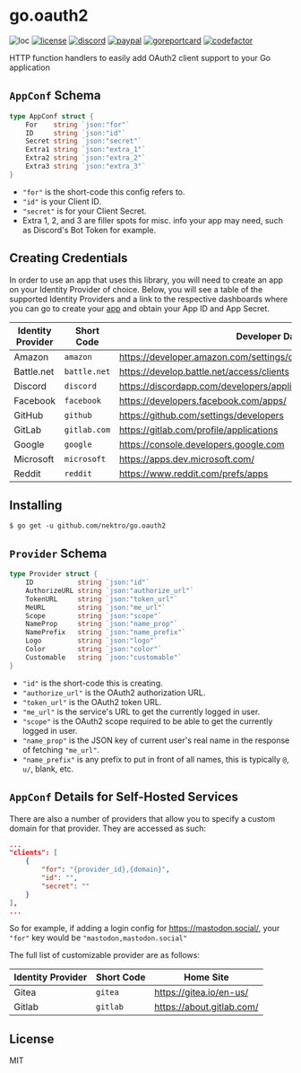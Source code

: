 # go.oauth2
![loc](https://sloc.xyz/github/nektro/go.oauth2)
[![license](https://img.shields.io/github/license/nektro/go.oauth2.svg)](https://github.com/nektro/go.oauth2/blob/master/LICENSE)
[![discord](https://img.shields.io/discord/551971034593755159.svg)](https://discord.gg/P6Y4zQC)
[![paypal](https://img.shields.io/badge/donate-paypal-009cdf)](https://paypal.me/nektro)
[![goreportcard](https://goreportcard.com/badge/github.com/nektro/go.oauth2)](https://goreportcard.com/report/github.com/nektro/go.oauth2)
[![codefactor](https://www.codefactor.io/repository/github/nektro/go.oauth2/badge)](https://www.codefactor.io/repository/github/nektro/go.oauth2)

HTTP function handlers to easily add OAuth2 client support to your Go application

## `AppConf` Schema
```go
type AppConf struct {
	For    string `json:"for"`
	ID     string `json:"id"`
	Secret string `json:"secret"`
	Extra1 string `json:"extra_1"`
	Extra2 string `json:"extra_2"`
	Extra3 string `json:"extra_3"`
}
```
- `"for"` is the short-code this config refers to.
- `"id"` is your Client ID.
- `"secret"` is for your Client Secret.
- Extra 1, 2, and 3 are filler spots for misc. info your app may need, such as Discord's Bot Token for example.

## Creating Credentials
In order to use an app that uses this library, you will need to create an app on your Identity Provider of choice. Below, you will see a table of the supported Identity Providers and a link to the respective dashboards where you can go to create your [app](#appconf-schema) and obtain your App ID and App Secret.

| Identity Provider | Short Code | Developer Dashboard |
| --- | --- | --- |
| Amazon | `amazon` | https://developer.amazon.com/settings/console/securityprofile/overview.html |
| Battle.net | `battle.net` | https://develop.battle.net/access/clients |
| Discord | `discord` | https://discordapp.com/developers/applications/ |
| Facebook | `facebook` | https://developers.facebook.com/apps/ |
| GitHub | `github` | https://github.com/settings/developers |
| GitLab | `gitlab.com` | https://gitlab.com/profile/applications |
| Google | `google` | https://console.developers.google.com |
| Microsoft | `microsoft` | https://apps.dev.microsoft.com/ |
| Reddit | `reddit` | https://www.reddit.com/prefs/apps |

## Installing
```
$ go get -u github.com/nektro/go.oauth2
```

## `Provider` Schema
```go
type Provider struct {
	ID           string `json:"id"`
	AuthorizeURL string `json:"authorize_url"`
	TokenURL     string `json:"token_url"`
	MeURL        string `json:"me_url"`
	Scope        string `json:"scope"`
	NameProp     string `json:"name_prop"`
	NamePrefix   string `json:"name_prefix"`
	Logo         string `json:"logo"`
	Color        string `json:"color"`
	Customable   string `json:"customable"`
}
```
- `"id"` is the short-code this is creating.
- `"authorize_url"` is the OAuth2 authorization URL.
- `"token_url"` is the OAuth2 token URL.
- `"me_url"` is the service's URL to get the currently logged in user.
- `"scope"` is the OAuth2 scope required to be able to get the currently logged in user.
- `"name_prop"` is the JSON key of current user's real name in the response of fetching `"me_url"`.
- `"name_prefix"` is any prefix to put in front of all names, this is typically `@`, `u/`, blank, etc.

## `AppConf` Details for Self-Hosted Services

There are also a number of providers that allow you to specify a custom domain for that provider. They are accessed as such:

```json
...
"clients": [
	{
		"for": "{provider_id},{domain}",
		"id": "",
		"secret": ""
	}
],
...
```

So for example, if adding a login config for https://mastodon.social/, your `"for"` key would be `"mastodon,mastodon.social"`

The full list of customizable provider are as follows:

| Identity Provider | Short Code | Home Site |
| --- | --- | --- |
| Gitea | `gitea` | https://gitea.io/en-us/ |
| Gitlab | `gitlab` | https://about.gitlab.com/ |
## License
MIT
